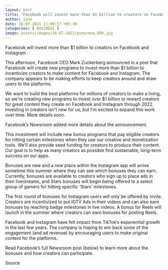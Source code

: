 ```yaml
---
layout: post
title: "Facebook will invest more than $1 billion to creators on Facebook and Instagram"
author: jane 
date: 16-07-2021 11:09:17 +05:30 
categories: [ BUSINESS ] 
image: assets/images/16-07-2021/gsmarena_000.jpg
---
```

Facebook will invest more than $1 billion to creators on Facebook and Instagram

This afternoon, Facebook CEO Mark Zuckerberg announced in a post that Facebook will create new programs to invest more than $1 billion to incentivize creators to make content for Facebook and Instagram. The company appears to be making efforts to keep creators around and draw users to the platforms.

We want to build the best platforms for millions of creators to make a living, so we're creating new programs to invest over $1 billion to reward creators for great content they create on Facebook and Instagram through 2022. Investing in creators isn't new for us, but I'm excited to expand this work over time. More details soon.

Facebook’s Newsroom added more details about the announcement.

This investment will include new bonus programs that pay eligible creators for hitting certain milestones when they use our creative and monetization tools. We’ll also provide seed funding for creators to produce their content. Our goal is to help as many creators as possible find sustainable, long-term success on our apps.

Bonuses are new and a new place within the Instagram app will arrive sometime this summer where they can see which bonuses they can earn. Currently, bonuses are available to creators who sign up to place ads in their livestreams, and Stars bonuses will begin being offered to a select group of gamers for hitting specific ‘Stars’ milestones.

The first round of bonuses for Instagram users will only be offered by invite. Creators are incentivized to put IGTV Ads in their videos and can also earn bonuses by reaching badge milestones in live videos. A bonus for Reels will launch in the summer where creators can earn bonuses for posting Reels.

Facebook and Instagram have felt impact from TikTok’s exponential growth in the last few years. The company is hoping to win back some of the engagement (and ad revenue) by encouraging users to make original content for the platforms.

Read Facebook’s full Newsroom post (below) to learn more about the bonuses and how creators can participate.

Source